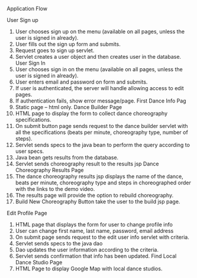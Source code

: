 Application Flow

User Sign up
1.	User chooses sign up on the menu (available on all pages, unless the user is signed in already).
2.	User fills out the sign up form and submits.
3.	Request goes to sign up servlet.
4.	Servlet creates a user object and then creates user in the database.
User Sign In
1.	User chooses sign in on the menu (available on all pages, unless the user is signed in already).
2.	User enters email and password on form and submits.
3.	If user is authenticated, the server will handle allowing access to edit pages. 
4.	If authentication fails, show error message/page.
First Dance Info Pag
1.	Static page – html only.
Dance Builder Page
1.	HTML page to display the form to collect dance choreography specifications.
2.	On submit button page sends request to the dance builder servlet with all the specifications (beats per minute, choreography type, number of steps).
3.	Servlet sends specs to the java bean to perform the query according to user specs.
4.	Java bean gets results from the database.
5.	Servlet sends choreography result to the results jsp
Dance Choreography Results Page
1.	The dance choreography results jsp displays the name of the dance, beats per minute, choreography type and steps in choreographed order with the links to the demo video.
2.	The results page will provide the option to rebuild choreography. 
3.	Build New Choreography Button take the user to the build jsp page.


Edit Profile Page
1.	HTML page that displays the form for user to change profile info
2.	User can change first name, last name, password, email address
3.	On submit page sends request to the edit user info servlet with criteria.
4.	Servlet sends specs to the java dao
5.	Dao updates the user information according to the criteria.
6.	Servlet sends confirmation that info has been updated. 
Find Local Dance Studio Page
1.	HTML Page to display Google Map with local dance studios.

